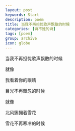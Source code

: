 ```yaml
---
layout: post
keywords: Start
description: poem
title: 当我不再担忧歌声飘散的时候
categories: [诗不姓的诗]
tags: [poem]
group: archive
icon: globe
---
```


<div class="toc"></div>


当我不再担忧歌声飘散的时候  
  
  	
  就像  

我看着你的眼睛  

目光不再飘忽的时候  
  
  就像  

北风簇拥着雪花  

雪花不再寒冷的时候  

